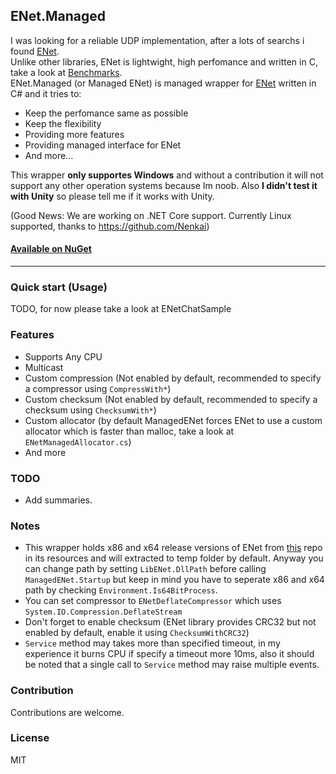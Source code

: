 ## ENet.Managed
I was looking for a reliable UDP implementation, after a lots of searchs i found [ENet][enet-repo].<br>
Unlike other libraries, ENet is lightwight, high perfomance and written in C, take a look at [Benchmarks][benchmark].<br>
ENet.Managed (or Managed ENet) is managed wrapper for [ENet][enet-repo] written in C# and it tries to:
* Keep the perfomance same as possible 
* Keep the flexibility 
* Providing more features
* Providing managed interface for ENet
* And more...

This wrapper <b>only supportes Windows</b> and without a contribution it will not support any other operation systems because Im noob.
Also <b>I didn't test it with Unity</b> so please tell me if it works with Unity.

(Good News: We are working on .NET Core support. Currently Linux supported, thanks to https://github.com/Nenkai)

#### [Available on NuGet][nuget]
---
### Quick start (Usage)
TODO, for now please take a look at ENetChatSample

### Features
* Supports Any CPU
* Multicast
* Custom compression (Not enabled by default, recommended to specify a compressor using <code>CompressWith*</code>)
* Custom checksum (Not enabled by default, recommended to specify a checksum using <code>ChecksumWith*</code>)
* Custom allocator (by default ManagedENet forces ENet to use a custom allocator which is faster than malloc, take a look at <code>ENetManagedAllocator.cs</code>)
* And more

### TODO
* Add summaries.

### Notes
* This wrapper holds x86 and x64 release versions of ENet from [this][enet-repo] repo in its resources and will extracted to temp folder by default. Anyway you can change path by setting <Code>LibENet.DllPath</code> before calling <code>ManagedENet.Startup</code> but keep in mind you have to seperate x86 and x64 path by checking <code>Environment.Is64BitProcess</code>.
* You can set compressor to <code>ENetDeflateCompressor</code> which uses <code>System.IO.Compression.DeflateStream</code>
* Don't forget to enable checksum (ENet library provides CRC32 but not enabled by default, enable it using <code>ChecksumWithCRC32</code>) 
* <code>Service</code> method may takes more than specified timeout, in my experience it burns CPU if specify a timeout more 10ms, also it should be noted that a single call to <code>Service</code> method may raise multiple events.

### Contribution
Contributions are welcome.

### License
MIT

[enet-repo]: http://www.github.com/lsalzman/enet
[benchmark]: http://www.github.com/nxrighthere/BenchmarkNet/wiki/Benchmark-Results
[nuget]: http://www.nuget.org/packages/ENet.Managed

